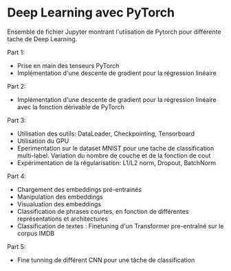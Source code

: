 # Deep Learning avec PyTorch

Ensemble de fichier Jupyter montrant l'utiisation de Pytorch pour différente tache de Deep Learning.


Part 1:

- Prise en main des tenseurs PyTorch
- Implémentation d'une descente de gradient pour la régression linéaire

Part 2:

- Implémentation d'une descente de gradient pour la régression linéaire avec la fonction dérivable de PyTorch

Part 3:

- Utilisation des outils: DataLoader, Checkpointing, Tensorboard
- Utilisation du GPU
- Eperimentation sur le dataset MNIST pour une tache de classification multi-label. Variation du nombre de couche et de la fonction de cout
- Expérimentation de la régularisation: L1/L2 norm, Dropout, BatchNorm

Part 4:

- Chargement des embeddings pré-entrainés
- Manipulation des embeddings
- Visualuation des embeddings
- Classification de phrases courtes, en fonction de différentes représentations et architectures
- Classification de textes : Finetuning d'un Transformer pre-entraîné sur le corpus IMDB 

Part 5:

- Fine tunning de différent CNN pour une tâche de classification

